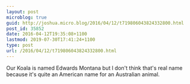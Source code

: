 ```yaml
---
layout: post
microblog: true
guid: http://joshua.micro.blog/2016/04/12/t719806043824332800.html
post_id: 35852
date: 2016-04-12T19:35:08+1100
lastmod: 2019-07-30T17:41:24+1100
type: post
url: /2016/04/12/t719806043824332800.html
---
```

Our Koala is named Edwards Montana but I don't think that's real name because it's quite an American name for an Australian animal.

